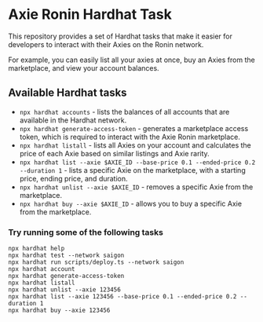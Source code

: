 # Axie Ronin Hardhat Task

This repository provides a set of Hardhat tasks that make it easier for developers to interact with their Axies on the Ronin network.

For example, you can easily list all your axies at once, buy an Axies from the marketplace, and view your account balances.

## Available Hardhat tasks

- `npx hardhat accounts` - lists the balances of all accounts that are available in the Hardhat network.
- `npx hardhat generate-access-token` - generates a marketplace access token, which is required to interact with the Axie Ronin marketplace.
- `npx hardhat listall` - lists all Axies on your account and calculates the price of each Axie based on similar listings and Axie rarity.
- `npx hardhat list --axie $AXIE_ID --base-price 0.1 --ended-price 0.2 --duration 1` - lists a specific Axie on the marketplace, with a starting price, ending price, and duration.
- `npx hardhat unlist --axie $AXIE_ID` - removes a specific Axie from the marketplace.
- `npx hardhat buy --axie $AXIE_ID` - allows you to buy a specific Axie from the marketplace.

### Try running some of the following tasks

```shell
npx hardhat help
npx hardhat test --network saigon
npx hardhat run scripts/deploy.ts --network saigon
npx hardhat account
npx hardhat generate-access-token
npx hardhat listall
npx hardhat unlist --axie 123456
npx hardhat list --axie 123456 --base-price 0.1 --ended-price 0.2 --duration 1
npx hardhat buy --axie 123456
```
